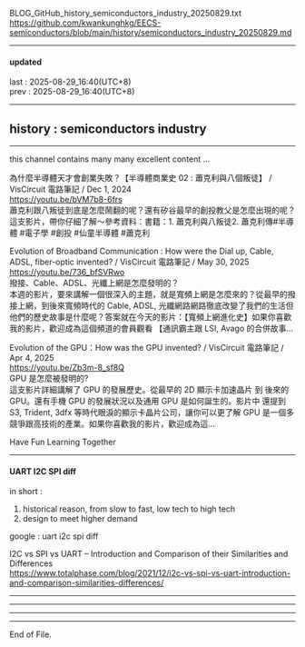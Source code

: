   
  
BLOG_GitHub_history_semiconductors_industry_20250829.txt  
  https://github.com/kwankunghkg/EECS-semiconductors/blob/main/history/semiconductors_industry_20250829.md  
  
  
  
----------------------------------------  
  
#### updated  
last : 2025-08-29_16:40(UTC+8)  
prev : 2025-08-29_16:40(UTC+8)  
  
----------------------------------------  
  
## history : semiconductors industry  
  
----------------------------------------  
  
this channel contains many many excellent content ...  
  
  
為什麼半導體天才會創業失敗？【半導體商業史 02 : 蕭克利與八個叛徒】 / VisCircuit 電路筆記 / Dec 1, 2024  
  https://youtu.be/bVM7b8-6frs  
	蕭克利跟八叛徒到底是怎麼鬧翻的呢？還有矽谷最早的創投教父是怎麼出現的呢？這支影片，帶你仔細了解～參考資料：書籍：1. 蕭克利與八叛徒2. 蕭克利傳#半導體 #電子學 #創投 #仙童半導體 #蕭克利  
  
  
  
Evolution of Broadband Communication : How were the Dial up, Cable, ADSL, fiber-optic invented? / VisCircuit 電路筆記 / May 30, 2025  
  https://youtu.be/736_bfSVRwo  
	撥接、Cable、ADSL、光纖上網是怎麼發明的？  
	本週的影片，要來講解一個很深入的主題，就是寬頻上網是怎麼來的？從最早的撥接上網，到後來寬頻時代的 Cable, ADSL, 光纖網路網路徹底改變了我們的生活但他們的歷史故事是什麼呢？答案就在今天的影片：【寬頻上網進化史】如果你喜歡我的影片，歡迎成為這個頻道的會員觀看 【通訊霸主跟 LSI, Avago 的合併故事...  
  
  
  
Evolution of the GPU：How was the GPU invented? / VisCircuit 電路筆記 / Apr 4, 2025  
  https://youtu.be/Zb3m-8_sf8Q  
	GPU 是怎麼被發明的?  
	這支影片詳細講解了 GPU 的發展歷史。從最早的 2D 顯示卡加速晶片 到 後來的 GPU。還有手機 GPU 的發展狀況以及通用 GPU 是如何誕生的。影片中 還提到 S3, Trident, 3dfx 等時代眼淚的顯示卡晶片公司，讓你可以更了解 GPU 是一個多競爭跟高技術的產業。如果你喜歡我的影片，歡迎成為這...  
  
  
Have Fun Learning Together  
  
  
  
----------------------------------------  
  
#### UART I2C SPI diff  
  
  
in short :  
1. historical reason, from slow to fast, low tech to high tech  
2. design to meet higher demand  
  
  
google : uart i2c spi diff  
  
  
I2C vs SPI vs UART – Introduction and Comparison of their Similarities and Differences  
  https://www.totalphase.com/blog/2021/12/i2c-vs-spi-vs-uart-introduction-and-comparison-similarities-differences/  
  
  
  
  
  
  
  
----------------------------------------  
  
  
  
----------------------------------------  
  
  
  
----------------------------------------  
  
  
  
----------------------------------------  
End of File.  
